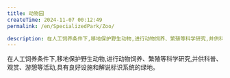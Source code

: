```yaml
---
title: 动物园
createTime: 2024-11-07 00:12:49
permalink: /en/SpecializedPark/Zoo/

description: 在人工饲养条件下,移地保护野生动物,进行动物饲养、繁殖等科学研究,并供科普、观赏、游憩等活动,具有良好设施和解说标识系统的绿地。
---
```


在人工饲养条件下,移地保护野生动物,进行动物饲养、繁殖等科学研究,并供科普、观赏、游憩等活动,具有良好设施和解说标识系统的绿地。